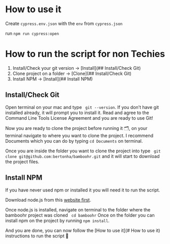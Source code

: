 # How to use it
Create `cypress.env.json` with the `env` from `cypress.json`

run `npm run cypress:open`

# How to run the script for non Techies

1. Install/Check your git version -> [Install](## Install/Check Git)
2. Clone project on a folder -> [Clone](## Install/Check Git)
3. Install NPM -> [Install](## Install NPM)

## Install/Check Git
Open terminal on your mac and type ` git --version`. If you don’t have git installed already, it will prompt you to install it. Read and agree to the Command Line Tools License Agreement and you are ready to use Git!

Now you are ready to clone the project before running it 🗂, on your terminal navigate to where you want to clone the project. I recommend Documents which you can do by typing `cd Documents` on terminal.

Once you are inside the folder you want to clone the project into type ` git clone git@github.com:bertonha/bamboohr.git` and it will start to download the project files.

## Install NPM
If you have never used npm or installed it you will need it to run the script.

Download node.js from  this [website first](https://nodejs.org/en/download/).

Once node.js is installed, navigate on terminal to the folder where the bamboohr project was cloned ` cd bamboohr` Once on the folder you can install npm on the project by running `npm install`.

And you are done, you can now follow the [How to use it](# How to use it) instructions to run the script 💪
